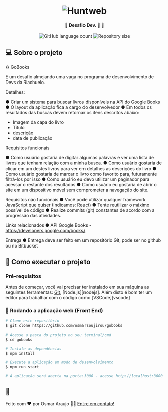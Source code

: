 <h1 align="center">
    <img alt="Huntweb" title="#GoBooks" src="./imgs/print.jpg" />
</h1>

<h4 align="center"> 
	🚧 Desafio Dev. 🚀 🚧
</h4> 

<p align="center">
  <img alt="GitHub language count" src="https://img.shields.io/github/languages/count/osmarsoujirou/gobooks?color=%2304D361">
  <img alt="Repository size" src="https://img.shields.io/github/repo-size/osmarsoujirou/gobooks">

</p>

## 💻 Sobre o projeto

♻️ GoBooks

É um desafio almejando uma vaga no programa de desenvolvimento de Devs da Riachuelo.

Detalhes:

●	Criar um sistema para buscar livros disponíveis na API do Google Books
●	O layout da aplicação fica a cargo do desenvolvedor
●	Em todos os resultados das buscas devem retornar os itens descritos abaixo:
-	Imagem da capa do livro
-	Título 
-	descrição
-	data de publicação

Requisitos funcionais

●	Como usuário gostaria de digitar algumas palavras e ver uma lista de livros que tenham relação com a minha busca.
●	Como usuário gostaria de clicar em um destes livros para ver em detalhes as descrições do livro
●	Como usuário gostaria de marcar o livro como favorito para, futuramente filtrá-los por isso
●	Como usuário eu devo utilizar um paginador para acessar o restante dos resultados
●	Como usuário eu gostaria de abrir o site em um dispositivo móvel sem comprometer a navegação do site.

Requisitos não funcionais
●	Você pode utilizar qualquer framework JavaScript que quiser (Indicamos: React)
●	Tente reutilizar o máximo possível de código
●	Realize commits (git) constantes de acordo com a progressão das atividades.

Links relacionados
●	API Google Books - https://developers.google.com/books/

Entrega
●	Entrega deve ser feito em um repositório Git, pode ser no github ou no Bitbucket



## 🚀 Como executar o projeto

### Pré-requisitos

Antes de começar, você vai precisar ter instalado em sua máquina as seguintes ferramentas:
[Git](https://git-scm.com), [Node.js][nodejs]. 
Além disto é bom ter um editor para trabalhar com o código como [VSCode][vscode]

### 🧭 Rodando a aplicação web (Front End)

```bash 
# Clone este repositório
$ git clone https://github.com/osmarsoujirou/gobooks

# Acesse a pasta do projeto no seu terminal/cmd
$ cd gobooks

# Instale as dependências
$ npm install

# Execute a aplicação em modo de desenvolvimento
$ npm run start

# A aplicação será aberta na porta:3000 - acesse http://localhost:3000

```

## 📝

Feito com ❤️ por Osmar Araujo 👋🏽 [Entre em contato!](https://www.linkedin.com/in/osmar-borges-98793515a/)


